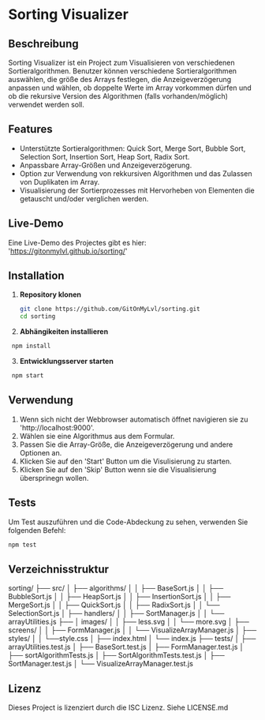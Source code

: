 # Sorting Visualizer

## Beschreibung
Sorting Visualizer ist ein Project zum Visualisieren von verschiedenen Sortieralgorithmen. Benutzer können verschiedene Sortieralgorithmen auswählen, die größe des Arrays festlegen, die Anzeigeverzögerung anpassen und wählen, ob doppelte Werte im Array vorkommen dürfen und ob die rekursive Version des Algorithmen (falls vorhanden/möglich) verwendet werden soll.

## Features
- Unterstützte Sortieralgorithmen: Quick Sort, Merge Sort, Bubble Sort, Selection Sort, Insertion Sort, Heap Sort, Radix Sort.
- Anpassbare Array-Größen und Anzeigeverzögerung.
- Option zur Verwendung von rekkursiven Algorithmen und das Zulassen von Duplikaten im Array.
- Visualisierung der Sortierprozesses mit Hervorheben von Elementen die getauscht und/oder verglichen werden.

## Live-Demo
Eine Live-Demo des Projectes gibt es hier:
'https://gitonmylvl.github.io/sorting/'

## Installation

1. **Repository klonen**
   ```bash
   git clone https://github.com/GitOnMyLvl/sorting.git
   cd sorting
   ```
2. **Abhängikeiten installieren**
  ```bash
   npm install
   ```
3. **Entwicklungsserver starten**
  ```bash
   npm start
   ```

## Verwendung

1. Wenn sich nicht der Webbrowser automatisch öffnet navigieren sie zu 'http://localhost:9000'.
2. Wählen sie eine Algorithmus aus dem Formular.
3. Passen Sie die Array-Größe, die Anzeigeverzögerung und andere Optionen an.
4. Klicken Sie auf den 'Start' Button um die Visulisierung zu starten.
5. Klicken Sie auf den 'Skip' Button wenn sie die Visualisierung übersprinegn wollen.

## Tests
Um Test auszuführen und die Code-Abdeckung zu sehen, verwenden Sie folgenden Befehl:
```bash
npm test
```

## Verzeichnisstruktur

sorting/
├── src/
│   ├── algorithms/
│   │   ├── BaseSort.js
│   │   ├── BubbleSort.js
│   │   ├── HeapSort.js
│   │   ├── InsertionSort.js
│   │   ├── MergeSort.js
│   │   ├── QuickSort.js
│   │   ├── RadixSort.js
│   │   └── SelectionSort.js
│   ├── handlers/
│   │   ├── SortManager.js
│   │   └── arrayUtilities.js
├── │ images/
│   │   ├── less.svg
│   │   └── more.svg
│   ├── screens/
│   │   ├── FormManager.js
│   │   └── VisualizeArrayManager.js
│   ├── styles/
│   │   └──style.css
│   ├── index.html
│   └── index.js
├── tests/
│   ├── arrayUtilities.test.js
│   ├── BaseSort.test.js
│   ├── FormManager.test.js
│   ├── sortAlgorithmTests.js
│   ├── SortAlgorithmTests.test.js
│   ├── SortManager.test.js
│   └── VisualizeArrayManager.test.js

## Lizenz
Dieses Project is lizenziert durch die ISC Lizenz. Siehe LICENSE.md



